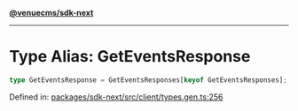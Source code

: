 [**@venuecms/sdk-next**](../Index.md)

***

# Type Alias: GetEventsResponse

```ts
type GetEventsResponse = GetEventsResponses[keyof GetEventsResponses];
```

Defined in: [packages/sdk-next/src/client/types.gen.ts:256](https://github.com/venuecms/sdk/blob/93f6bf3ae5c71ab7e4dd72baca4ddff927ddbc9f/packages/sdk-next/src/client/types.gen.ts#L256)

